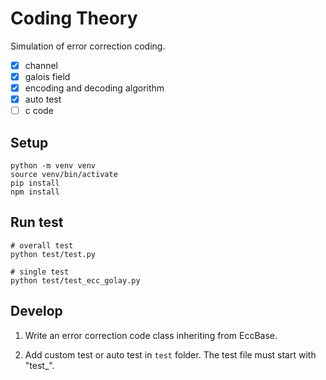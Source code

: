 # Coding Theory

Simulation of error correction coding.

- [x] channel
- [x] galois field
- [x] encoding and decoding algorithm 
- [x] auto test
- [ ] c code

## Setup

```shell
python -m venv venv
source venv/bin/activate
pip install
npm install
```

## Run test

```shell
# overall test
python test/test.py

# single test
python test/test_ecc_golay.py
```

## Develop

1. Write an error correction code class inheriting from EccBase.

2. Add custom test or auto test in `test` folder. The test file must start with "test_".